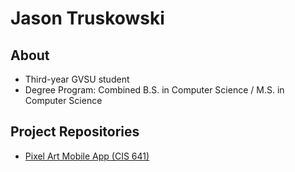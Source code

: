 # Jason Truskowski
## About
- Third-year GVSU student
- Degree Program: Combined B.S. in Computer Science / M.S. in Computer Science

## Project Repositories
- [Pixel Art Mobile App (CIS 641)](https://github.com/NessXToJason/GVSU-CIS641-TEAM657)
